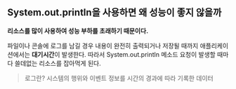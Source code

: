 ## System.out.println을 사용하면 왜 성능이 좋지 않을까

**리소스를 많이 사용하여 성능 부하를 초래하기 때문이다.**

파일이나 콘솔에 로그를 남길 경우 내용이 완전히 출력되거나 저장될 때까지 애플리케이션에서는 **대기시간**이 발생한다.
따라서 System.out.println 메소드 요청이 발생할 때마다 쓸데없는 리소스를 잡아먹게 된다.

> 로그란? 시스템의 행위와 이벤트 정보를 시간의 경과에 따라 기록한 데이터



